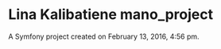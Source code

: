 Lina Kalibatiene mano_project
============

A Symfony project created on February 13, 2016, 4:56 pm.
